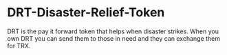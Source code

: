 # DRT-Disaster-Relief-Token
DRT is the pay it forward token that helps when disaster strikes. When you own DRT you can send them to those in need and they can exchange them for TRX.
